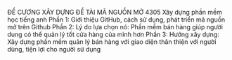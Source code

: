 ĐỀ CƯƠNG XÂY DỰNG ĐỀ TÀI MÃ NGUỒN MỞ 4305
Xây dựng phần mềm học tiếng anh
Phần 1: Giới thiệu GitHub, cách sử dụng, phát triển mã nguồn mở trên Github
Phần 2: Lý do lựa chọn nó: Phần mềm bán hàng giúp người dung có thế quản lý tốt cửa hàng của mình hơn
Phần 3: Hướng xây dựng:
Xây dựng phần mềm quản lý bán hàng với giao diện thân thiện với người dùng,  tiện lợi cho người sử dụng
